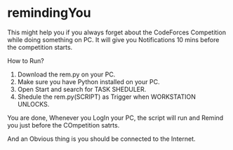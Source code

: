 # remindingYou
This might help you if you always forget about the CodeForces Competition while doing something on PC. 
It will give you Notifications 10 mins before the competition starts.

How to Run?
1. Download the rem.py on your PC.
2. Make sure you have Python installed on your PC.
3. Open Start and search for TASK SHEDULER.
4. Shedule the rem.py(SCRIPT) as Trigger when WORKSTATION UNLOCKS.

You are done, Whenever you LogIn your PC, the script will run and Remind you just before the COmpetition satrts.

And an Obvious thing is you should be connected to the Internet.
